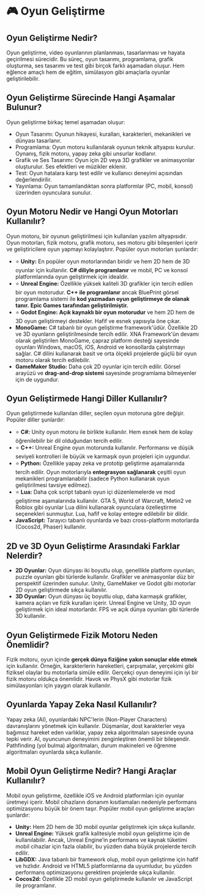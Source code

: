 # 🎮 Oyun Geliştirme
## Oyun Geliştirme Nedir?
Oyun geliştirme, video oyunlarının planlanması, tasarlanması ve hayata geçirilmesi sürecidir. Bu süreç, oyun tasarımı, programlama, grafik oluşturma, ses tasarımı ve test gibi birçok farklı aşamadan oluşur. Hem eğlence amaçlı hem de eğitim, simülasyon gibi amaçlarla oyunlar geliştirilebilir.

## Oyun Geliştirme Sürecinde Hangi Aşamalar Bulunur?
Oyun geliştirme birkaç temel aşamadan oluşur:

- Oyun Tasarımı: Oyunun hikayesi, kuralları, karakterleri, mekanikleri ve dünyası tasarlanır.
- Programlama: Oyun motoru kullanılarak oyunun teknik altyapısı kurulur. Oynanış, fizik motoru, yapay zeka gibi unsurlar kodlanır.
- Grafik ve Ses Tasarımı: Oyun için 2D veya 3D grafikler ve animasyonlar oluşturulur. Ses efektleri ve müzikler eklenir.
- Test: Oyun hatalara karşı test edilir ve kullanıcı deneyimi açısından değerlendirilir.
- Yayınlama: Oyun tamamlandıktan sonra platformlar (PC, mobil, konsol) üzerinden oyunculara sunulur.

## Oyun Motoru Nedir ve Hangi Oyun Motorları Kullanılır?
Oyun motoru, bir oyunun geliştirilmesi için kullanılan yazılım altyapısıdır. Oyun motorları, fizik motoru, grafik motoru, ses motoru gibi bileşenleri içerir ve geliştiricilere oyun yapmayı kolaylaştırır. Popüler oyun motorları şunlardır:

- ⭐ **Unity:** En popüler oyun motorlarından biridir ve hem 2D hem de 3D oyunlar için kullanılır. **C# diliyle programlanır** ve mobil, PC ve konsol platformlarında oyun geliştirmek için idealdir.
- ⭐ **Unreal Engine:** Özellikle yüksek kaliteli 3D grafikler için tercih edilen bir oyun motorudur. **C++ ile programlanır** ancak BluePrint görsel programlama sistemi ile **kod yazmadan oyun geliştirmeye de olanak tanır.** **Epic Games tarafından geliştirilmiştir.**
- ⭐ **Godot Engine:** **Açık kaynaklı bir oyun motorudur** ve hem 2D hem de 3D oyun geliştirmeyi destekler. Hafif ve esnek yapısıyla öne çıkar.
- **MonoGame:** C# tabanlı bir oyun geliştirme framework'üdür. Özellikle 2D ve 3D oyunların geliştirilmesinde tercih edilir. XNA Framework'ün devamı olarak geliştirilen MonoGame, çapraz platform desteği sayesinde oyunları Windows, macOS, iOS, Android ve konsollarda çalıştırmayı sağlar. C# dilini kullanarak basit ve orta ölçekli projelerde güçlü bir oyun motoru olarak tercih edilebilir.
- **GameMaker Studio:** Daha çok 2D oyunlar için tercih edilir. Görsel arayüzü ve **drag-and-drop sistemi** sayesinde programlama bilmeyenler için de uygundur.

## Oyun Geliştirmede Hangi Diller Kullanılır?
Oyun geliştirmede kullanılan diller, seçilen oyun motoruna göre değişir. Popüler diller şunlardır:

- ⭐ **C#:** Unity oyun motoru ile birlikte kullanılır. Hem esnek hem de kolay öğrenilebilir bir dil olduğundan tercih edilir.
- ⭐ **C++:** Unreal Engine oyun motorunda kullanılır. Performansı ve düşük seviyeli kontrolleri ile büyük ve karmaşık oyun projeleri için uygundur.
- ⭐ **Python:** Özellikle yapay zeka ve prototip geliştirme aşamalarında tercih edilir. Oyun motorlarıyla **entegrasyon sağlanarak** çeşitli oyun mekanikleri programlanabilir (sadece Python kullanarak oyun geliştirilmesi tavsiye edilmez).
- ⭐ **Lua:** Daha çok script tabanlı oyun içi düzenlemelerde ve mod geliştirme aşamalarında kullanılır. GTA 5, World of Warcraft, Metin2 ve Roblox gibi oyunlar Lua dilini kullanarak oyunculara özelleştirme seçenekleri sunmuştur. Lua, hafif ve kolay entegre edilebilir bir dildir.
- **JavaScript:** Tarayıcı tabanlı oyunlarda ve bazı cross-platform motorlarda (Cocos2d, Phaser) kullanılır.

## 2D ve 3D Oyun Geliştirme Arasındaki Farklar Nelerdir?
- **2D Oyunlar:** Oyun dünyası iki boyutlu olup, genellikle platform oyunları, puzzle oyunları gibi türlerde kullanılır. Grafikler ve animasyonlar düz bir perspektif üzerinden sunulur. Unity, GameMaker ve Godot gibi motorlar 2D oyun geliştirmede sıkça kullanılır.
- **3D Oyunlar:** Oyun dünyası üç boyutlu olup, daha karmaşık grafikler, kamera açıları ve fizik kuralları içerir. Unreal Engine ve Unity, 3D oyun geliştirmek için ideal motorlardır. FPS ve açık dünya oyunları gibi türlerde 3D kullanılır.

## Oyun Geliştirmede Fizik Motoru Neden Önemlidir?
Fizik motoru, oyun içinde **gerçek dünya fiziğine yakın sonuçlar elde etmek** için kullanılır. Örneğin, karakterlerin hareketleri, çarpışmalar, yerçekimi gibi fiziksel olaylar bu motorlarla simüle edilir. Gerçekçi oyun deneyimi için iyi bir fizik motoru oldukça önemlidir. Havok ve PhysX gibi motorlar fizik simülasyonları için yaygın olarak kullanılır.

## Oyunlarda Yapay Zeka Nasıl Kullanılır?
Yapay zeka (AI), oyunlardaki NPC'lerin (Non-Player Characters) davranışlarını yönetmek için kullanılır. Düşmanlar, dost karakterler veya bağımsız hareket eden varlıklar, yapay zeka algoritmaları sayesinde oyuna tepki verir. AI, oyuncunun deneyimini zenginleştiren önemli bir bileşendir. Pathfinding (yol bulma) algoritmaları, durum makineleri ve öğrenme algoritmaları oyunlarda sıkça kullanılır.

## Mobil Oyun Geliştirme Nedir? Hangi Araçlar Kullanılır?
Mobil oyun geliştirme, özellikle iOS ve Android platformları için oyunlar üretmeyi içerir. Mobil cihazların donanım kısıtlamaları nedeniyle performans optimizasyonu büyük bir önem taşır. Popüler mobil oyun geliştirme araçları şunlardır:

- **Unity:** Hem 2D hem de 3D mobil oyunlar geliştirmek için sıkça kullanılır.
- **Unreal Engine:** Yüksek grafik kalitesiyle mobil oyun geliştirme için de kullanılabilir. Ancak, Unreal Engine’in performans ve kaynak tüketimi mobil cihazlar için fazla olabilir, bu yüzden daha büyük projelerde tercih edilir.
- **LibGDX:** Java tabanlı bir framework olup, mobil oyun geliştirme için hafif ve hızlıdır. Android ve HTML5 platformlarına da uyumludur, bu yüzden performans optimizasyonu gerektiren projelerde sıkça kullanılır.
- **Cocos2d:** Özellikle 2D mobil oyun geliştirmede kullanılır ve JavaScript ile programlanır.